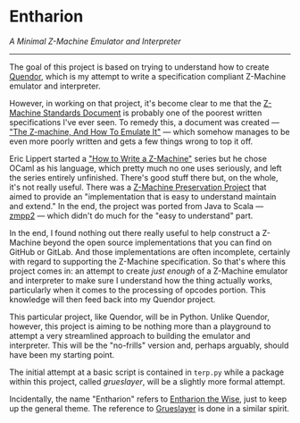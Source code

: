 # Entharion

_A Minimal Z-Machine Emulator and Interpreter_

---

The goal of this project is based on trying to understand how to create [Quendor](https://github.com/jeffnyman/quendor), which is my attempt to write a specification compliant Z-Machine emulator and interpreter.

However, in working on that project, it's become clear to me that the [Z-Machine Standards Document](https://ludichistorian.com/quendor/Z-Machine-Standard-1.0/) is probably one of the poorest written specifications I've ever seen. To remedy this, a document was created &mdash; ["The Z-machine, And How To Emulate It"](https://ludichistorian.com/quendor/zmach06e.pdf) &mdash; which somehow manages to be even more poorly written and gets a few things wrong to top it off.

Eric Lippert started a ["How to Write a Z-Machine"](https://ericlippert.com/category/zmachine/) series but he chose OCaml as his language, which pretty much no one uses seriously, and left the series entirely unfinished. There's good stuff there but, on the whole, it's not really useful. There was a [Z-Machine Preservation Project](https://zmpp.sourceforge.net/) that aimed to provide an "implementation that is easy to understand maintain and extend." In the end, the project was ported from Java to Scala &mdash; [zmpp2](https://github.com/weiju/zmpp2) &mdash; which didn't do much for the "easy to understand" part.

In the end, I found nothing out there really useful to help construct a Z-Machine beyond the open source implementations that you can find on GitHub or GitLab. And those implementations are often incomplete, certainly with regard to supporting the Z-Machine specification. So that's where this project comes in: an attempt to create _just enough_ of a Z-Machine emulator and interpreter to make sure I understand how the thing actually works, particularly when it comes to the processing of opcodes portion. This knowledge will then feed back into my Quendor project.

This particular project, like Quendor, will be in Python. Unlike Quendor, however, this project is aiming to be nothing more than a playground to attempt a very streamlined approach to building the emulator and interpreter. This will be the "no-frills" version and, perhaps arguably, should have been my starting point.

The initial attempt at a basic script is contained in `terp.py` while a package within this project, called _grueslayer_, will be a slightly more formal attempt.

Incidentally, the name "Entharion" refers to [Entharion the Wise](https://zork.fandom.com/wiki/Entharion_the_Wise), just to keep up the general theme. The reference to [Grueslayer](https://zork.fandom.com/wiki/Grueslayer) is done in a similar spirit.
